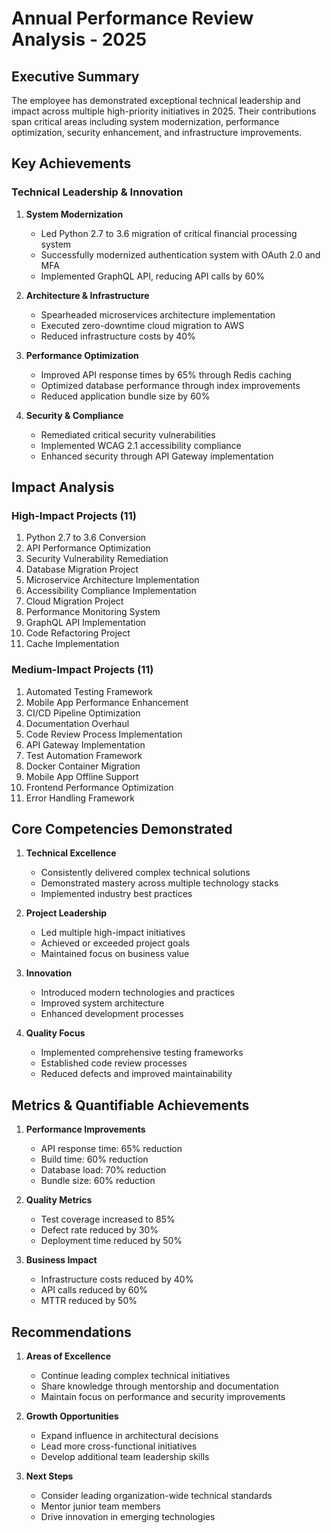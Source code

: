 # Annual Performance Review Analysis - 2025

## Executive Summary
The employee has demonstrated exceptional technical leadership and impact across multiple high-priority initiatives in 2025. Their contributions span critical areas including system modernization, performance optimization, security enhancement, and infrastructure improvements.

## Key Achievements

### Technical Leadership & Innovation
1. **System Modernization**
   - Led Python 2.7 to 3.6 migration of critical financial processing system
   - Successfully modernized authentication system with OAuth 2.0 and MFA
   - Implemented GraphQL API, reducing API calls by 60%

2. **Architecture & Infrastructure**
   - Spearheaded microservices architecture implementation
   - Executed zero-downtime cloud migration to AWS
   - Reduced infrastructure costs by 40%

3. **Performance Optimization**
   - Improved API response times by 65% through Redis caching
   - Optimized database performance through index improvements
   - Reduced application bundle size by 60%

4. **Security & Compliance**
   - Remediated critical security vulnerabilities
   - Implemented WCAG 2.1 accessibility compliance
   - Enhanced security through API Gateway implementation

## Impact Analysis

### High-Impact Projects (11)
1. Python 2.7 to 3.6 Conversion
2. API Performance Optimization
3. Security Vulnerability Remediation
4. Database Migration Project
5. Microservice Architecture Implementation
6. Accessibility Compliance Implementation
7. Cloud Migration Project
8. Performance Monitoring System
9. GraphQL API Implementation
10. Code Refactoring Project
11. Cache Implementation

### Medium-Impact Projects (11)
1. Automated Testing Framework
2. Mobile App Performance Enhancement
3. CI/CD Pipeline Optimization
4. Documentation Overhaul
5. Code Review Process Implementation
6. API Gateway Implementation
7. Test Automation Framework
8. Docker Container Migration
9. Mobile App Offline Support
10. Frontend Performance Optimization
11. Error Handling Framework

## Core Competencies Demonstrated

1. **Technical Excellence**
   - Consistently delivered complex technical solutions
   - Demonstrated mastery across multiple technology stacks
   - Implemented industry best practices

2. **Project Leadership**
   - Led multiple high-impact initiatives
   - Achieved or exceeded project goals
   - Maintained focus on business value

3. **Innovation**
   - Introduced modern technologies and practices
   - Improved system architecture
   - Enhanced development processes

4. **Quality Focus**
   - Implemented comprehensive testing frameworks
   - Established code review processes
   - Reduced defects and improved maintainability

## Metrics & Quantifiable Achievements

1. **Performance Improvements**
   - API response time: 65% reduction
   - Build time: 60% reduction
   - Database load: 70% reduction
   - Bundle size: 60% reduction

2. **Quality Metrics**
   - Test coverage increased to 85%
   - Defect rate reduced by 30%
   - Deployment time reduced by 50%

3. **Business Impact**
   - Infrastructure costs reduced by 40%
   - API calls reduced by 60%
   - MTTR reduced by 50%

## Recommendations

1. **Areas of Excellence**
   - Continue leading complex technical initiatives
   - Share knowledge through mentorship and documentation
   - Maintain focus on performance and security improvements

2. **Growth Opportunities**
   - Expand influence in architectural decisions
   - Lead more cross-functional initiatives
   - Develop additional team leadership skills

3. **Next Steps**
   - Consider leading organization-wide technical standards
   - Mentor junior team members
   - Drive innovation in emerging technologies
